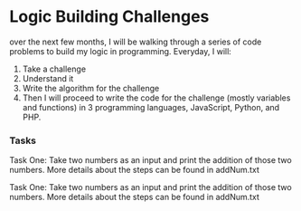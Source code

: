 # Logic Building Challenges #
over the next few months, I will be walking through a series of code problems to build my logic in programming. Everyday, I will:
1. Take a challenge
2. Understand it
3. Write the algorithm for the challenge 
4. Then I will proceed to write the code for the challenge (mostly variables and functions) in 3 programming languages, JavaScript, Python, and PHP.

### Tasks ###
Task One: Take two numbers as an input and print the addition of those two numbers. More details about the steps can be found in addNum.txt

Task One: Take two numbers as an input and print the addition of those two numbers. More details about the steps can be found in addNum.txt
